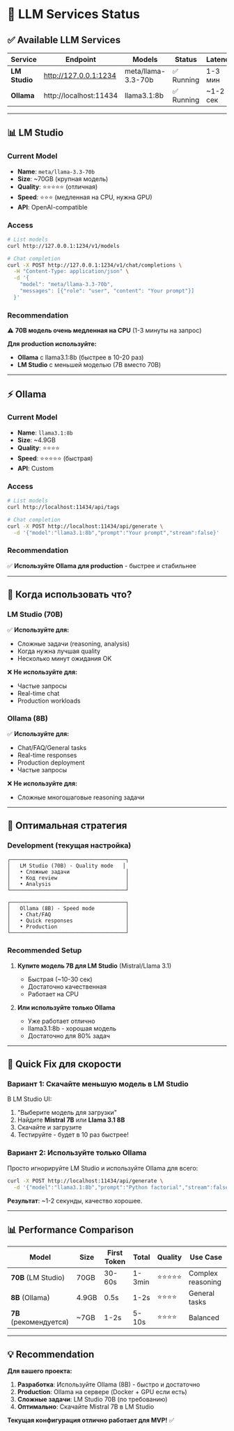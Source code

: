 # 🤖 LLM Services Status

## ✅ Available LLM Services

| Service | Endpoint | Models | Status | Latency |
|---------|----------|--------|--------|---------|
| **LM Studio** | http://127.0.0.1:1234 | meta/llama-3.3-70b | ✅ Running | 1-3 мин |
| **Ollama** | http://localhost:11434 | llama3.1:8b | ✅ Running | ~1-2 сек |

---

## 📊 LM Studio

### Current Model
- **Name**: `meta/llama-3.3-70b`
- **Size**: ~70GB (крупная модель)
- **Quality**: ⭐⭐⭐⭐⭐ (отличная)
- **Speed**: ⭐⭐⭐ (медленная на CPU, нужна GPU)
- **API**: OpenAI-compatible

### Access

```bash
# List models
curl http://127.0.0.1:1234/v1/models

# Chat completion
curl -X POST http://127.0.0.1:1234/v1/chat/completions \
  -H "Content-Type: application/json" \
  -d '{
    "model": "meta/llama-3.3-70b",
    "messages": [{"role": "user", "content": "Your prompt"}]
  }'
```

### Recommendation

⚠️ **70B модель очень медленная на CPU** (1-3 минуты на запрос)

**Для production используйте:**
- **Ollama** с llama3.1:8b (быстрее в 10-20 раз)
- **LM Studio** с меньшей моделью (7B вместо 70B)

---

## ⚡ Ollama

### Current Model
- **Name**: `llama3.1:8b`
- **Size**: ~4.9GB
- **Quality**: ⭐⭐⭐⭐
- **Speed**: ⭐⭐⭐⭐⭐ (быстрая)
- **API**: Custom

### Access

```bash
# List models
curl http://localhost:11434/api/tags

# Chat completion
curl -X POST http://localhost:11434/api/generate \
  -d '{"model":"llama3.1:8b","prompt":"Your prompt","stream":false}'
```

### Recommendation

✅ **Используйте Ollama для production** - быстрее и стабильнее

---

## 🎯 Когда использовать что?

### LM Studio (70B)

✅ **Используйте для:**
- Сложные задачи (reasoning, analysis)
- Когда нужна лучшая quality
- Несколько минут ожидания OK

❌ **Не используйте для:**
- Частые запросы
- Real-time chat
- Production workloads

### Ollama (8B)

✅ **Используйте для:**
- Chat/FAQ/General tasks
- Real-time responses
- Production deployment
- Частые запросы

❌ **Не используйте для:**
- Сложные многошаговые reasoning задачи

---

## 🚀 Оптимальная стратегия

### Development (текущая настройка)

```
┌─────────────────────────────────────┐
│   LM Studio (70B) - Quality mode   │
│   • Сложные задачи                  │
│   • Код review                      │
│   • Analysis                        │
└─────────────────────────────────────┘

┌─────────────────────────────────────┐
│   Ollama (8B) - Speed mode          │
│   • Chat/FAQ                        │
│   • Quick responses                 │
│   • Production                      │
└─────────────────────────────────────┘
```

### Recommended Setup

1. **Купите модель 7B для LM Studio** (Mistral/Llama 3.1)
   - Быстрая (~10-30 сек)
   - Достаточно качественная
   - Работает на CPU

2. **Или используйте только Ollama**
   - Уже работает отлично
   - llama3.1:8b - хорошая модель
   - Достаточно для 80% задач

---

## 🔧 Quick Fix для скорости

### Вариант 1: Скачайте меньшую модель в LM Studio

В LM Studio UI:
1. "Выберите модель для загрузки"
2. Найдите **Mistral 7B** или **Llama 3.1 8B**
3. Скачайте и загрузите
4. Тестируйте - будет в 10 раз быстрее!

### Вариант 2: Используйте только Ollama

Просто игнорируйте LM Studio и используйте Ollama для всего:

```bash
curl -X POST http://localhost:11434/api/generate \
  -d '{"model":"llama3.1:8b","prompt":"Python factorial","stream":false}'
```

**Результат**: ~1-2 секунды, качество хорошее.

---

## 📊 Performance Comparison

| Model | Size | First Token | Total | Quality | Use Case |
|-------|------|-------------|-------|---------|----------|
| **70B** (LM Studio) | 70GB | 30-60s | 1-3min | ⭐⭐⭐⭐⭐ | Complex reasoning |
| **8B** (Ollama) | 4.9GB | 0.5s | 1-2s | ⭐⭐⭐⭐ | General tasks |
| **7B** (рекомендуется) | ~7GB | 1-2s | 5-10s | ⭐⭐⭐⭐ | Balanced |

---

## 💡 Recommendation

**Для вашего проекта:**

1. **Разработка**: Используйте Ollama (8B) - быстро и достаточно
2. **Production**: Ollama на сервере (Docker + GPU если есть)
3. **Сложные задачи**: LM Studio 70B (по требованию)
4. **Оптимально**: Скачайте Mistral 7B в LM Studio

**Текущая конфигурация отлично работает для MVP!** ✅

